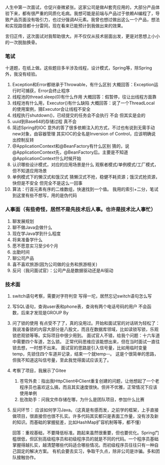 人生中第一次面试，仓促兴奋微紧张。这家公司是做AI套壳应用的，大部分产品体验下来，都有很严重的同质化毛病。我想可能是前端与产品过于依赖AI编程了，导致产品页面没有吸引力，也过分强调AI元素。我曾也想过做出这么一个产品，想法和实现路径都十分雷同，现在看来已能预计到我做出来的效果。

言归正传，这次面试对我帮助很大。并不仅仅从技术层面出发，更是对思想上小小的一次脱胎换骨。

### 笔试

十道题，在纸上做。这些题目多半涉及线程，设计模式，Spring等，除Spring外，我没有经验。

1. Exception和Error都继承于Throwable，有什么区别
   大概回答：Exception运行时可捕获，Error会终止程序
2. 线程池的thread.sleep(0)有什么作用
   大概回答：假暂停，往让出线程方面靠
3. 线程池有什么用，Executor()有什么缺陷
   大概回答：说了一个ThreadLocal 的使用案例，猜Executor会让线程不安全
4. 线程执行shutdown()，已经提交的任务会不会执行
   不会
   但其实是会的
5. uuid到Base64的存储过程
   真不会
6. 简述Spring的IOC
   意外的答了很多依赖注入的方式，不过也有说到无需手动new对象，由容器管理
   其实IOC的全名是Inversion of Control，应该明确说出控制反转
7. @ApplicationContext和@BeanFactory有什么区别
   猜的，说@ApplicationContext先，@BeanFactory后。主要是不知道@ApplicationContext什么时候开始
8. 认识哪些设计模式，对应的应用场景是什么
   观察者模式/单例模式/工厂模式，但不知道应用场景
9. 单例模式下的懒汉式和饿汉式
   猜懒汉式不抢，稳健不耗资源；饿汉式抢资源，快但是不安全
   但完全不是这么一回事
10. 算法：行首元素有序的二维数组，快速找到一个值。
    我用的索引+二分，笔试到这里有些不想写，用的是伪代码



### 人事面（有些奇怪，居然不是先技术后人事。也许是技术比人事忙）

1. 聊发展规划
2. 聊不做Java会做什么
3. 现在学Java学到什么程度
4. 将来准备学什么
5. 愿不愿意实习至少6个月
6. 出勤时间
7. 聊公司产品
8. 喜不喜欢旅游(因为公司做的业务和旅游相关)
9. 反问（我问面试官）：公司产品是数据驱动还是AI驱动



### 技术面

1. switch语句考察，需要对字符判空
   写得一坨，居然忘记switch语句怎么写

2. 写SQL语句，查询user表和phone表，查询有两个电话号码的用户
   不会函数，后来才发现是GROUP By

3. 问了锁的使用
   有点受不了了，真的没用过。开始和面试官的对话转为轻松了：
   我说准备锁的内容大部分是八股文，而且在数据库领域，比如读锁写锁，乐观锁悲观锁等等。实际项目中很少用到。
   面试官人不错，给我个问题：十六车道中需要四个车道，怎么锁。
   正常代码思维应该能想出来，但在当时面试一直往锁去想，一时想不出来。
   面试官的思路是引入信号量，比如用临时变量temp，先锁住四个车道并记录，结束一个就temp--。
   这是个很简单的思路，但我不知道这叫信号量，至此我觉得面试应该无了。

4. 考察了项目，我展示了Gitee

   1. 苍穹外卖：指出我HttpClient中Client重复创建的问题，让他想起了一个老程序员也喜欢这么搞，而且其实速度很快。但并不优雅，正常情况下应该使用单例
   2. 批改助手：问我文件存储在哪，为什么是团队项目，参加什么比赛

5. 反问环节：
   应该如何学习Java。（这真是有感而发，之前学的框架，上手直接做项目，很直接但也很不扎实。许多代码其实都只是表面工作量，没有涉及新的知识。而基础的掌握挺差，比如HashMap扩容机制等等，都不懂）

   回答：重视基础，不要降低标准。跑起来虽然很重要，但也要优化。Spring门槛很低，但区别高级程序员和初级程序员的就是不同的代码。一个程序员基础掌握得越扎实，越清楚哪些代码适合哪些情况。而初级程序员往往只有一种自己固定的解决方案。
   有机会要去实习，争取干久点，除非公司是诈骗。多和团队接触协作。


